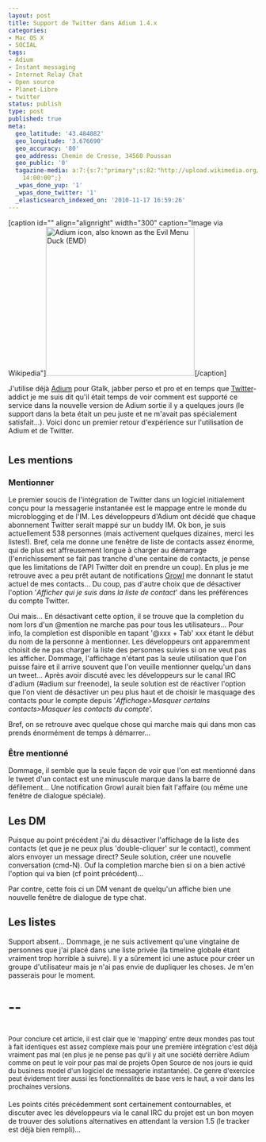 ```yaml
---
layout: post
title: Support de Twitter dans Adium 1.4.x
categories:
- Mac OS X
- SOCIAL
tags:
- Adium
- Instant messaging
- Internet Relay Chat
- Open source
- Planet-Libre
- twitter
status: publish
type: post
published: true
meta:
  geo_latitude: '43.484082'
  geo_longitude: '3.676690'
  geo_accuracy: '80'
  geo_address: Chemin de Cresse, 34560 Poussan
  geo_public: '0'
  tagazine-media: a:7:{s:7:"primary";s:82:"http://upload.wikimedia.org/wikipedia/commons/thumb/9/91/Adium.png/300px-Adium.png";s:6:"images";a:1:{s:82:"http://upload.wikimedia.org/wikipedia/commons/thumb/9/91/Adium.png/300px-Adium.png";a:6:{s:8:"file_url";s:82:"http://upload.wikimedia.org/wikipedia/commons/thumb/9/91/Adium.png/300px-Adium.png";s:5:"width";s:3:"300";s:6:"height";s:3:"300";s:4:"type";s:5:"image";s:4:"area";s:5:"90000";s:9:"file_path";s:0:"";}}s:6:"videos";a:0:{}s:11:"image_count";s:1:"1";s:6:"author";s:7:"3303881";s:7:"blog_id";s:7:"3069558";s:9:"mod_stamp";s:19:"2010-11-17
    14:00:00";}
  _wpas_done_yup: '1'
  _wpas_done_twitter: '1'
  _elasticsearch_indexed_on: '2010-11-17 16:59:26'
---
```

<div class="zemanta-img">

[caption id="" align="alignright" width="300" caption="Image via Wikipedia"]<a href="http://commons.wikipedia.org/wiki/File:Adium.png"><img title="Adium icon, also known as the Evil Menu Duck (EMD)" src="http://upload.wikimedia.org/wikipedia/commons/thumb/9/91/Adium.png/300px-Adium.png" alt="Adium icon, also known as the Evil Menu Duck (EMD)" width="300" height="300" /></a>[/caption]

</div>
J'utilise déjà <a class="zem_slink" title="Adium" rel="homepage" href="http://www.adium.im">Adium</a> pour Gtalk, jabber perso et pro et en temps que <a class="zem_slink" title="Twitter" rel="homepage" href="http://twitter.com">Twitter</a>-addict je me suis dit qu'il était temps de voir comment est supporté ce service dans la nouvelle version de Adium sortie il y a quelques jours (le support dans la beta était un peu juste et ne m'avait pas spécialement satisfait...). Voici donc un premier retour d'expérience sur l'utilisation de Adium et de Twitter.
<h1><span style="font-size:20px;">Les mentions</span></h1>
<h3>Mentionner</h3>
Le premier soucis de l'intégration de Twitter dans un logiciel initialement conçu pour la messagerie instantanée est le mappage entre le monde du microblogging et de l'IM. Les développeurs d'Adium ont décidé que chaque abonnement Twitter serait mappé sur un buddy IM. Ok bon, je suis actuellement 538 personnes (mais activement quelques dizaines, merci les listes!). Bref, cela me donne une fenêtre de liste de contacts assez énorme, qui de plus est affreusement longue à charger au démarrage (l'enrichissement se fait pas tranche d'une centaine de contacts, je pense que les limitations de l'API Twitter doit en prendre un coup). En plus je me retrouve avec a peu prêt autant de notifications <a class="zem_slink" title="Growl (software)" rel="homepage" href="http://growl.info/">Growl</a> me donnant le statut actuel de mes contacts...
Du coup, pas d'autre choix que de désactiver l'option '<em>Afficher qui je suis dans la liste de contact</em>' dans les préférences du compte Twitter.

Oui mais... En désactivant cette option, il se trouve que la completion du nom lors d'un @mention ne marche pas pour tous les utilisateurs... Pour info, la completion est disponible en tapant '@xxx + Tab' xxx étant le début du nom de la personne à mentionner.
Les développeurs ont apparemment choisit de ne pas charger la liste des personnes suivies si on ne veut pas les afficher. Dommage, l'affichage n'étant pas la seule utilisation que l'on puisse faire et il arrive souvent que l'on veuille mentionner quelqu'un dans un tweet... Après avoir discuté avec les développeurs sur le canal IRC d'adium (#adium sur freenode), la seule solution est de réactiver l'option que l'on vient de désactiver un peu plus haut et de choisir le masquage des contacts pour le compte depuis '<em>Affichage&gt;Masquer certains contacts&gt;Masquer les contacts du compte</em>'.

Bref, on se retrouve avec quelque chose qui marche mais qui dans mon cas prends énormément de temps à démarrer...
<h3>Être mentionné</h3>
Dommage, il semble que la seule façon de voir que l'on est mentionné dans le tweet d'un contact est une minuscule marque dans la barre de défilement... Une notification Growl aurait bien fait l'affaire (ou même une fenêtre de dialogue spéciale).
<h2>Les DM</h2>
Puisque au point précédent j'ai du désactiver l'affichage de la liste des contacts (et que je ne peux plus 'double-cliquer' sur le contact), comment alors envoyer un message direct?
Seule solution, créer une nouvelle conversation (cmd-N). Ouf la completion marche bien si on a bien activé l'option qui va bien (cf point précédent)...

Par contre, cette fois ci un DM venant de quelqu'un affiche bien une nouvelle fenêtre de dialogue de type chat.
<h2>Les listes</h2>
Support absent... Dommage, je ne suis activement qu'une vingtaine de personnes que j'ai placé dans une liste privée (la timeline globale étant vraiment trop horrible à suivre). Il y a sûrement ici une astuce pour créer un groupe d'utilisateur mais je n'ai pas envie de dupliquer les choses. Je m'en passerais pour le moment.
<h1>--</h1>
<h1><span style="font-weight:normal;font-size:13px;">Pour conclure cet article, il est clair que le 'mapping' entre deux mondes pas tout à fait identiques est assez complexe mais pour une première intégration c'est déjà vraiment pas mal (en plus je ne pense pas qu'il y ait une société derrière Adium comme on peut le voir pour pas mal de projets Open Source de nos jours ie quid du business model d'un logiciel de messagerie instantanée). Ce genre d'exercice peut évidement tirer aussi les fonctionnalités de base vers le haut, a voir dans les prochaines versions.</span></h1>
Les points cités précédemment sont certainement contournables, et discuter avec les développeurs via le canal IRC du projet est un bon moyen de trouver des solutions alternatives en attendant la version 1.5 (le tracker est déjà bien rempli)...
